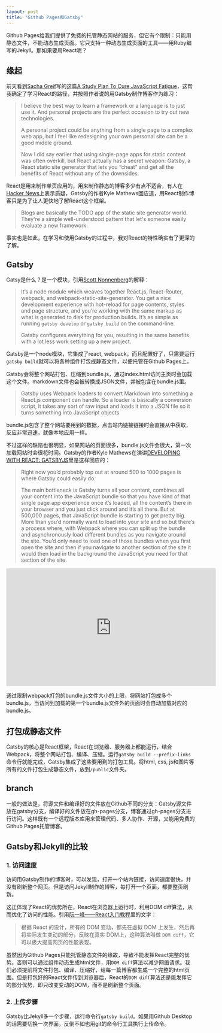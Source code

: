 ```yaml
---
layout: post
title: "Github Pages和Gatsby"
---
```


Github Pages给我们提供了免费的托管静态网站的服务，但它有个限制：只能用静态文件，不能动态生成页面。它只支持一种动态生成页面的工具——用Ruby编写的Jekyll。那如果要用React呢？

## 缘起
前天看到[Sacha Greif](https://twitter.com/SachaGreif)写的这篇[A Study Plan To Cure JavaScript Fatigue](https://medium.freecodecamp.com/a-study-plan-to-cure-javascript-fatigue-8ad3a54f2eb1#.p6aknt6bp)，这帮我确定了学习React的路径，并按照作者说的用Gatsby制作博客作为练习：

>I believe the best way to learn a framework or a language is to just use it. And personal projects are the perfect occasion to try out new technologies.
>
>A personal project could be anything from a single page to a complex web app, but I feel like redesigning your own personal site can be a good middle ground.
>
>Now I did say earlier that using single-page apps for static content was often overkill, but React actually has a secret weapon: Gatsby, a React static site generator that lets you “cheat” and get all the benefits of React without any of the downsides.

React是用来制作单页应用的，用来制作静态的博客多少有点不适合，有人在[Hacker News](https://news.ycombinator.com/item?id=10289168)上表示质疑，Gatsby的作者Kyle Mathews回应道，用React制作博客只是为了让人更快地了解React这个框架。

>Blogs are basically the TODO app of the static site generator world. They're a simple well-understood pattern that let's someone easily evaluate a new framework.

事实也是如此，在学习和使用Gatsby的过程中，我对React的特性确实有了更深的了解。

## Gatsby
Gatsy是什么？是一个模块，引用[Scott Nonnenberg](https://blog.scottnonnenberg.com/static-site-generation-with-gatsby-js/)的解释：

>It’s a node module which weaves together React.js, React-Router, webpack, and webpack-static-site-generator. You get a nice development experience with hot-reload for page contents, styles and page structure, and you’re working with the same markup as what is generated to disk for production builds. It’s as simple as running `gatsby develop` or `gatsby build` on the command-line.
>
>Gatsby configures everything for you, resulting in the same benefits with a lot less work setting up a new project.

Gatsby是一个node模块，它集成了react, webpack，而且配置好了，只需要运行`gatsby build`就可以将各种组件打包成静态文件，以便托管在Github Pages上。

Gatsby会将整个网站打包、压缩到bundle.js，通过index.html访问主页时会加载这个文件。markdown文件也会被转换成JSON文件，并被包含在bundle.js里。

>Gatsby uses Webpack loaders to convert Markdown into something a React.js component can handle. So a loader is basically a conversion script, it takes any sort of raw input and loads it into a JSON file so it turns something into JavaScript objects

bundle.js包含了整个网站要用到的数据，点击站内链接链接时会直接从中获取，反应非常迅速，就像本地应用一样。

不过这样的缺陷也很明显，如果网站的页面很多，bundle.js文件会很大，第一次加载网站时会很花时间。Gatsby的作者Kyle Mathews在演讲[DEVELOPING WITH REACT: GATSBYJS](http://www.staticwebtech.com/presentations/developing-with-react-gatsbyjs/)里是这样回应的：

>Right now you’d probably top out at around 500 to 1000 pages is where Gatsby could easily do.
>
>The main bottleneck is Gatsby turns all your content, combines all your content into the JavaScript bundle so that you have kind of that single page app experience once it’s loaded, all the content’s there in your browser and you just click around and it’s all there. But at 500,000 pages, that JavaScript bundle is starting to get pretty big. More than you’d normally want to load into your site and so but there’s a process where, with Webpack where you can split up the bundle and asynchronously load different bundles as you navigate around the site. You’d only need to load one of those bundles when you first open the site and then if you navigate to another section of the site it would then load in the background the JavaScript you need for that section of the site. 

<iframe width="560" height="315" src="https://www.youtube.com/embed/G4LVKJOOj7o" frameborder="0" allowfullscreen></iframe>

通过限制webpack打包的bundle.js文件大小的上限，将网站打包成多个bundle.js，当访问到加载的第一个bundle.js文件外的页面时会自动加载对应的bundle.js。



## 打包成静态文件
Gatsby的核心是React框架，React在浏览器、服务器上都能运行，结合Webpack，将整个网站打包、编译、压缩。运行`gatsby build --prefix-links`命令行就能完成，Gatsby集成了这些要用到的打包工具。将html, css, js和图片等所有的文件打包生成静态文件，放到`/public`文件夹。

## branch
一般的做法是，将源文件和编译好的文件放在Github不同的分支：Gatsby源文件放在gatsby分支，编译好的文件放在gh-pages分支，博客通过gh-pages分支进行访问。这样既有一个远程版本库用来管理代码、多人协作、开源，又能用免费的Github Pages托管博客。

## Gatsby和Jekyll的比较

### 1. 访问速度
访问用Gatsby制作的博客时，可以发现，打开一个站内链接，访问速度很快，并没有刷新整个网页。但是访问Jekyll制作的博客，每打开一个页面，都要整页刷新。

这正体现了React的优势所在，React在浏览器上运行时，利用DOM diff算法，从而优化了访问的性能。引用[阮一峰——React入门教程](http://www.ruanyifeng.com/blog/2015/03/react.html)里的文字：

>根据 React 的设计，所有的 DOM 变动，都先在虚拟 DOM 上发生，然后再将实际发生变动的部分，反映在真实 DOM上，这种算法叫做 `DOM diff`，它可以极大提高网页的性能表现。

虽然因为Github Pages只能托管静态文件的缘故，导致不能发挥React完整的优势。否则可以通过组件动态生成html文件，用`DOM diff`算法以减少网络请求。我们必须提前将文件打包、编译、压缩好，给每一篇博客都生成一个完整的html页面。但是打包好的React文件传到浏览器后，React的`DOM diff`算法还是能发挥它的部分优势，即只改变变动的DOM，而不是刷新整个页面。

### 2. 上传步骤
Gatsby比Jekyll多一个步骤，运行命令行`gatsby build`。如果用Github Desktop的话需要切换一次界面，反倒不如也用git的命令行工具执行上传命令。
